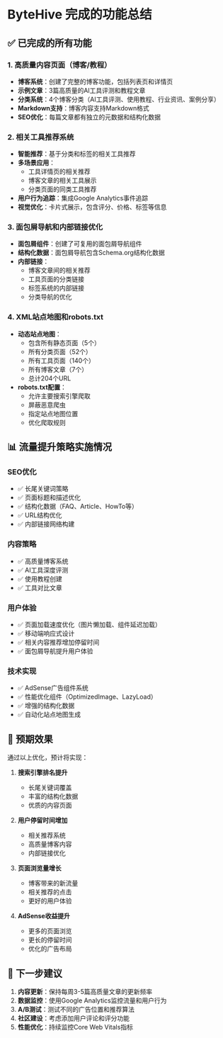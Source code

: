 # ByteHive 完成的功能总结

## ✅ 已完成的所有功能

### 1. 高质量内容页面（博客/教程）
- **博客系统**：创建了完整的博客功能，包括列表页和详情页
- **示例文章**：3篇高质量的AI工具评测和教程文章
- **分类系统**：4个博客分类（AI工具评测、使用教程、行业资讯、案例分享）
- **Markdown支持**：博客内容支持Markdown格式
- **SEO优化**：每篇文章都有独立的元数据和结构化数据

### 2. 相关工具推荐系统
- **智能推荐**：基于分类和标签的相关工具推荐
- **多场景应用**：
  - 工具详情页的相关推荐
  - 博客文章的相关工具展示
  - 分类页面的同类工具推荐
- **用户行为追踪**：集成Google Analytics事件追踪
- **视觉优化**：卡片式展示，包含评分、价格、标签等信息

### 3. 面包屑导航和内部链接优化
- **面包屑组件**：创建了可复用的面包屑导航组件
- **结构化数据**：面包屑导航包含Schema.org结构化数据
- **内部链接**：
  - 博客文章间的相关推荐
  - 工具页面的分类链接
  - 标签系统的内部链接
  - 分类导航的优化

### 4. XML站点地图和robots.txt
- **动态站点地图**：
  - 包含所有静态页面（5个）
  - 所有分类页面（52个）
  - 所有工具页面（140个）
  - 所有博客文章（7个）
  - 总计204个URL
- **robots.txt配置**：
  - 允许主要搜索引擎爬取
  - 屏蔽恶意爬虫
  - 指定站点地图位置
  - 优化爬取规则

## 📊 流量提升策略实施情况

### SEO优化
- ✅ 长尾关键词策略
- ✅ 页面标题和描述优化
- ✅ 结构化数据（FAQ、Article、HowTo等）
- ✅ URL结构优化
- ✅ 内部链接网络构建

### 内容策略
- ✅ 高质量博客系统
- ✅ AI工具深度评测
- ✅ 使用教程创建
- ✅ 工具对比文章

### 用户体验
- ✅ 页面加载速度优化（图片懒加载、组件延迟加载）
- ✅ 移动端响应式设计
- ✅ 相关内容推荐增加停留时间
- ✅ 面包屑导航提升用户体验

### 技术实现
- ✅ AdSense广告组件系统
- ✅ 性能优化组件（OptimizedImage、LazyLoad）
- ✅ 增强的结构化数据
- ✅ 自动化站点地图生成

## 🎯 预期效果

通过以上优化，预计将实现：

1. **搜索引擎排名提升**
   - 长尾关键词覆盖
   - 丰富的结构化数据
   - 优质的内容页面

2. **用户停留时间增加**
   - 相关推荐系统
   - 高质量博客内容
   - 内部链接优化

3. **页面浏览量增长**
   - 博客带来的新流量
   - 相关推荐的点击
   - 更好的用户体验

4. **AdSense收益提升**
   - 更多的页面浏览
   - 更长的停留时间
   - 优化的广告布局

## 🚀 下一步建议

1. **内容更新**：保持每周3-5篇高质量文章的更新频率
2. **数据监控**：使用Google Analytics监控流量和用户行为
3. **A/B测试**：测试不同的广告位置和推荐算法
4. **社区建设**：考虑添加用户评论和评分功能
5. **性能优化**：持续监控Core Web Vitals指标